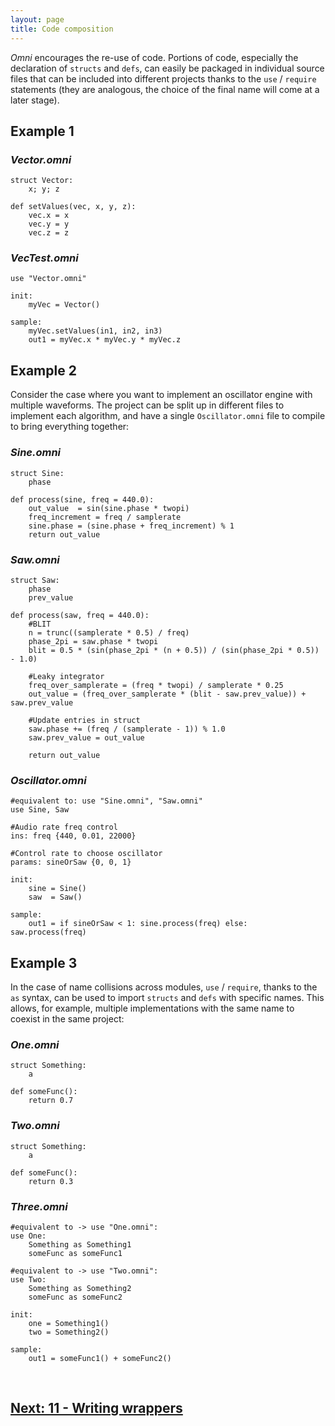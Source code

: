 ```yaml
---
layout: page
title: Code composition
---
```


*Omni* encourages the re-use of code. Portions of code, especially the declaration of `structs` and `defs`, can easily be packaged in individual source files that can be included into different projects thanks to the `use` / `require` statements (they are analogous, the choice of the final name will come at a later stage).

## Example 1

### *Vector.omni*

```
struct Vector:
    x; y; z

def setValues(vec, x, y, z):
    vec.x = x
    vec.y = y
    vec.z = z
```

### *VecTest.omni*

```
use "Vector.omni"

init:
    myVec = Vector()

sample:
    myVec.setValues(in1, in2, in3)
    out1 = myVec.x * myVec.y * myVec.z
```

## Example 2

Consider the case where you want to implement an oscillator engine with multiple waveforms. The project can be split up in different files to implement each algorithm, and have a single `Oscillator.omni` file to compile to bring everything together:

### *Sine.omni*

```
struct Sine:
    phase
    
def process(sine, freq = 440.0):
    out_value  = sin(sine.phase * twopi)
    freq_increment = freq / samplerate
    sine.phase = (sine.phase + freq_increment) % 1
    return out_value
```

### *Saw.omni*

```
struct Saw:
    phase
    prev_value

def process(saw, freq = 440.0):
    #BLIT
    n = trunc((samplerate * 0.5) / freq)
    phase_2pi = saw.phase * twopi
    blit = 0.5 * (sin(phase_2pi * (n + 0.5)) / (sin(phase_2pi * 0.5)) - 1.0)

    #Leaky integrator
    freq_over_samplerate = (freq * twopi) / samplerate * 0.25
    out_value = (freq_over_samplerate * (blit - saw.prev_value)) + saw.prev_value
    
    #Update entries in struct
    saw.phase += (freq / (samplerate - 1)) % 1.0
    saw.prev_value = out_value

    return out_value
```

### *Oscillator.omni*

```
#equivalent to: use "Sine.omni", "Saw.omni"
use Sine, Saw

#Audio rate freq control
ins: freq {440, 0.01, 22000}

#Control rate to choose oscillator
params: sineOrSaw {0, 0, 1}

init:
    sine = Sine()
    saw  = Saw()

sample:
    out1 = if sineOrSaw < 1: sine.process(freq) else: saw.process(freq)
```

## Example 3

In the case of name collisions across modules, `use` / `require`, thanks to the `as` syntax, can be used to import `structs` and `defs` with specific names. This allows, for example, multiple implementations with the same name to coexist in the same project:

### *One.omni*

```
struct Something:
    a

def someFunc():
    return 0.7
```

### *Two.omni*

```
struct Something:
    a

def someFunc():
    return 0.3
```

### *Three.omni*

```
#equivalent to -> use "One.omni":
use One:
    Something as Something1
    someFunc as someFunc1

#equivalent to -> use "Two.omni":
use Two:
    Something as Something2
    someFunc as someFunc2

init:
    one = Something1()
    two = Something2()

sample:
    out1 = someFunc1() + someFunc2()
```

<br>

## [Next: 11 - Writing wrappers](11_writing_wrappers.md)
